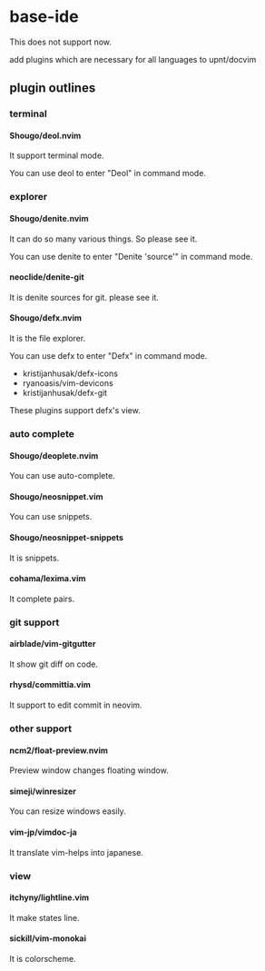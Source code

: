 # base-ide
This does not support now.

add plugins which are necessary for all languages to upnt/docvim

## plugin outlines
### terminal
#### Shougo/deol.nvim
It support terminal mode. 

You can use deol to enter "Deol" in command mode.

### explorer
#### Shougo/denite.nvim
It can do so many various things. So please see it.

You can use denite to enter "Denite 'source'" in command mode.

#### neoclide/denite-git
It is denite sources for git. please see it.

#### Shougo/defx.nvim
It is the file explorer.

You can use defx to enter "Defx" in command mode.

- kristijanhusak/defx-icons
- ryanoasis/vim-devicons
- kristijanhusak/defx-git

These plugins support defx's view.

### auto complete
#### Shougo/deoplete.nvim
You can use auto-complete.

#### Shougo/neosnippet.vim
You can use snippets.

#### Shougo/neosnippet-snippets
It is snippets.

#### cohama/lexima.vim
It complete pairs.

### git support
#### airblade/vim-gitgutter
It show git diff on code.

#### rhysd/committia.vim
It support to edit commit in neovim.

### other support
#### ncm2/float-preview.nvim
Preview window changes floating window.

#### simeji/winresizer
You can resize windows easily.

#### vim-jp/vimdoc-ja
It translate vim-helps into japanese.

### view
#### itchyny/lightline.vim
It make states line.

#### sickill/vim-monokai
It is colorscheme.
